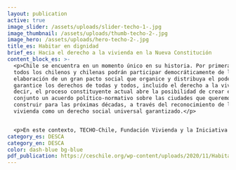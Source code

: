 ```yaml
---
layout: publication
active: true
image_slider: /assets/uploads/slider-techo-1-.jpg
image_thumbnail: /assets/uploads/thumb-techo-2-.jpg
image_hero: /assets/uploads/hero-techo-2-.jpg
title_es: Habitar en dignidad
brief_es: Hacia el derecho a la vivienda en la Nueva Constitución
content_block_es: >-
  <p>Chile se encuentra en un momento único en su historia. Por primera vez
  todos los chilenos y chilenas podrán participar democráticamente de la
  elaboración de un gran pacto social que organice y distribuya el poder, y
  garantice los derechos de todas y todos, incluido el derecho a la vivienda. Es
  decir, el proceso constituyente actual abre la posibilidad de crear en
  conjunto un acuerdo político-normativo sobre las ciudades que queremos
  construir para las próximas décadas, a través del reconocimiento de la
  vivienda como un derecho social universal garantizado.</p>


  <p>En este contexto, TECHO-Chile, Fundación Vivienda y la Iniciativa Global para los Derechos Económicos, Sociales y Culturales han elaborado este informe con el objetivo de examinar la experiencia constitucional en materia de vivienda y ciudad en base a los principales desafíos urbano-habitacionales del país, la voz y mirada de las comunidades, los estándares internacionales de derechos humanos y la revisión comparada de otras constituciones a nivel mundial. Las preguntas que motivan este análisis son las siguientes: ¿Cuáles son los desafíos más apremiantes que enfrentamos en materia de vivienda y ciudad en Chile? ¿La actual Constitución permite realizar plenamente el derecho a la vivienda en nuestro país? En caso de no serlo, ¿cuáles son las principales problemáticas para asegurar el derecho a la vivienda en el actual marco constitucional? ¿Qué nos dice la experiencia comparada al respecto? ¿Qué diferencia hace la consagración de la vivienda como un derecho constitucional? y, ¿Qué elementos podría contener este derecho en una futura Constitución?</p>
category_es: DESCA
category_en: DESCA
color: dash-blue bg-blue
pdf_publication: https://ceschile.org/wp-content/uploads/2020/11/Habitar-en-dignidad.pdf
---
```

